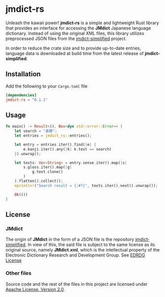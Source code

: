 # jmdict-rs

Unleash the kawaii power! **jmdict-rs** is a simple and lightweight Rust library
that provides an interface for accessing the **JMdict** Japanese language dictionary.
Instead of using the original XML files, this library utilizes preprocessed JSON files from the
[jmdict-simplified][jmdict-simplified] project.

In order to reduce the crate size and to provide up-to-date entries,
language data is downloaded at build time from the latest release of **jmdict-simplified**.

## Installation

Add the following to your `Cargo.toml` file

```toml
[dependencies]
jmdict-rs = "0.1.1"
```

## Usage

```rust
fn main() -> Result<(), Box<dyn std::error::Error>> {
    let search = "楽勝";
    let entries = jmdict_rs::entries();

    let entry = entries.iter().find(|e| {
        e.kanji.iter().any(|k| k.text == search)
    }).unwrap();

    let texts: Vec<String> = entry.sense.iter().map(|s|
        s.gloss.iter().map(|g|
            g.text.clone()
        )
    ).flatten().collect();
    eprintln!("Search result = {:#?}", texts.iter().next().unwrap());

    Ok(())
}
```

## License

### JMdict

The origin of **JMdict** in the form of a JSON file is the repository [jmdict-simplified][jmdict-simplified].
In view of this, the said file is subject to the same license as its original source, namely **JMdict.xml**,
which is the intellectual property of the Electronic Dictionary Research and Development Group. 
See [EDRDG License][EDRDG-license]

### Other files

Source code and the rest of the files in this project are licensed under [Apache License, Version 2.0][Apache-2.0].

[jmdict-simplified]: https://github.com/scriptin/jmdict-simplified
[EDRDG-license]: http://www.edrdg.org/edrdg/licence.html
[Apache-2.0]: http://www.apache.org/licenses/LICENSE-2.0
